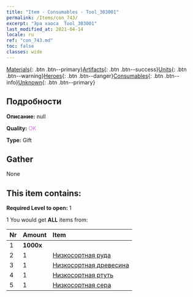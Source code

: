 ```yaml
---
title: "Item - Consumables - Tool_303001"
permalink: /Items/con_743/
excerpt: "Эра хаоса  Tool_303001"
last_modified_at: 2021-04-14
locale: ru
ref: "con_743.md"
toc: false
classes: wide
---
```

 [Materials](/ru/Items/){: .btn .btn--primary}[Artifacts](/ru/Items/Artifacts/){: .btn .btn--success}[Units](/ru/Items/Units/){: .btn .btn--warning}[Heroes](/ru/Items/Heroes/){: .btn .btn--danger}[Consumables](/ru/Items/Consumables/){: .btn .btn--info}[Unknown](/ru/Items/Unknown/){: .btn .btn--primary}

## Подробности
 **Описание:** null

 **Quality:** <span style="color: #DA70D6">OK</span>

 **Type:** Gift

## Gather

  None

## This item contains:

 **Required Level to open:** 1

 1 You would get **ALL** items  from:

  | Nr | Amount |     Item    |
  |:---|:-------|:------------|
  | 1 |  **1000x** | <i class="fas fa-coins"/> |  | 
  | 2 | 1 | [Низкосортная руда](/ru/Items/mat_1/) | 
  | 3 | 1 | [Низкосортная древесина](/ru/Items/mat_1/) | 
  | 4 | 1 | [Низкосортная ртуть](/ru/Items/mat_2/) | 
  | 5 | 1 | [Низкосортная сера](/ru/Items/mat_3/) | 
